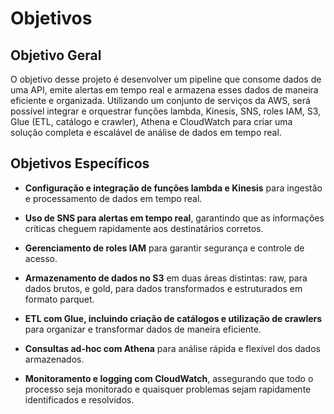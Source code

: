 # **Objetivos**

## **Objetivo Geral**
O objetivo desse projeto é desenvolver um pipeline que consome dados de uma API,
emite alertas em tempo real e armazena esses dados de maneira eficiente e
organizada. Utilizando um conjunto de serviços da AWS, será possível
integrar e orquestrar funções lambda, Kinesis, SNS, roles IAM, S3, Glue
(ETL, catálogo e crawler), Athena e CloudWatch para criar uma solução completa
e escalável de análise de dados em tempo real.

## **Objetivos Específicos**
- **Configuração e integração de funções lambda e Kinesis** para ingestão e
processamento de dados em tempo real.

- **Uso de SNS para alertas em tempo real**, garantindo que as informações
críticas cheguem rapidamente aos destinatários corretos.

- **Gerenciamento de roles IAM** para garantir segurança e controle de acesso.

- **Armazenamento de dados no S3** em duas áreas distintas: raw, para dados
brutos, e gold, para dados transformados e estruturados em formato parquet.

- **ETL com Glue, incluindo criação de catálogos e utilização de crawlers** para
organizar e transformar dados de maneira eficiente.

- **Consultas ad-hoc com Athena** para análise rápida e flexível dos dados
armazenados.

- **Monitoramento e logging com CloudWatch**, assegurando que todo o processo
seja monitorado e quaisquer problemas sejam rapidamente identificados e resolvidos.